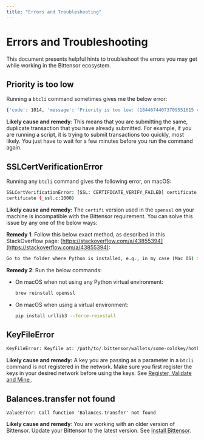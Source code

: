 ```yaml
---
title: "Errors and Troubleshooting"
---
```


# Errors and Troubleshooting

This document presents helpful hints to troubleshoot the errors you may get while working in the Bittensor ecosystem. 

## Priority is too low

Running a `btcli` command sometimes gives me the below error:

```bash
{'code': 1014, 'message': 'Priority is too low: (18446744073709551615 vs 18446744073709551615)', 'data': 'The transaction has too low priority to replace another transaction already in the pool.'}
```

**Likely cause and remedy**: This means that you are submitting the same, duplicate transaction that you have already submitted. For example, if you are running a script, it is trying to submit transactions too quickly, most likely. You just have to wait for a few minutes before you run the command again.


## SSLCertVerificationError

Running any `btcli` command gives the following error, on macOS:

```bash
SSLCertVerificationError: [SSL: CERTIFICATE_VERIFY_FAILED] certificate verify failed: unable to get local issuer
certificate (_ssl.c:1000)
```

**Likely cause and remedy:** The `certifi` version used in the `openssl` on your machine is incompatible with the Bittensor requirement. You can solve this issue by any one of the below ways:

**Remedy 1**: Follow this below exact method, as described in this StackOverflow page: [https://stackoverflow.com/a/43855394](https://stackoverflow.com/a/43855394):

```bash
Go to the folder where Python is installed, e.g., in my case (Mac OS) it is installed in the Applications folder with the folder name 'Python 3.6'. Now double click on 'Install Certificates.command'. You will no longer face this error.
```

**Remedy 2**: Run the below commands:

- On macOS when not using any Python virtual environment: 
    ```bash
    brew reinstall openssl
    ```
- On macOS when using a virtual environment:
    ```bash
    pip install urllib3 --force-reinstall
    ```

## KeyFileError

```bash
KeyFileError: Keyfile at: /path/to/.bittensor/wallets/some-coldkey/hotkeys/somehotkey does not exist
```

**Likely cause and remedy:** A key you are passing as a parameter in a `btcli` command is not registered in the network. Make sure you first register the keys in your desired network before using the keys. See [Register, Validate and Mine
](./subnets/register-validate-mine.md#register).

## Balances.transfer not found

```
ValueError: Call function 'Balances.transfer' not found
```

**Likely cause and remedy**: You are working with an older version of Bittensor. Update your Bittensor to the latest version. See [Install Bittensor](./getting-started/installation.md).
